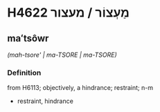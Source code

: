 # H4622 מַעְצוֹר / מעצור

## maʻtsôwr

_(mah-tsore' | ma-TSORE | ma-TSORE)_

### Definition

from H6113; objectively, a hindrance; restraint; n-m

- restraint, hindrance
